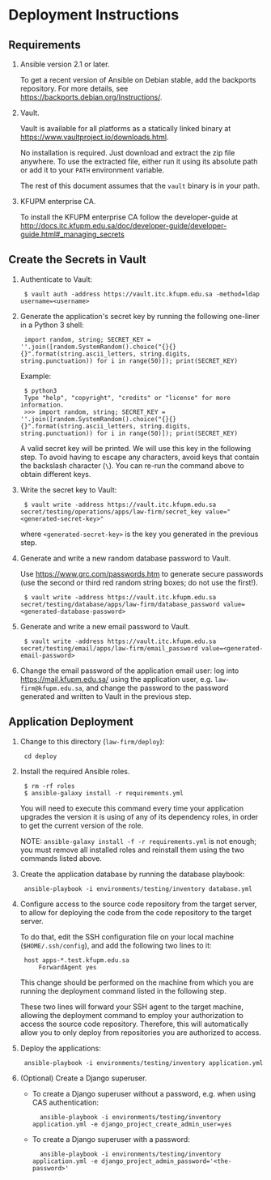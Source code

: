 Deployment Instructions
=======================

Requirements
------------

1. Ansible version 2.1 or later.

    To get a recent version of Ansible on Debian stable, add the backports
    repository. For more details, see
    https://backports.debian.org/Instructions/.

2. Vault.

    Vault is available for all platforms as a statically linked binary at
    https://www.vaultproject.io/downloads.html.

    No installation is required. Just download and extract the zip file
    anywhere. To use the extracted file, either run it using its absolute path
    or add it to your `PATH` environment variable.

    The rest of this document assumes that the `vault` binary is in your path.

3. KFUPM enterprise CA.

    To install the KFUPM enterprise CA follow the developer-guide at
    http://docs.itc.kfupm.edu.sa/doc/developer-guide/developer-guide.html#_managing_secrets


Create the Secrets in Vault
---------------------------

1. Authenticate to Vault:

        $ vault auth -address https://vault.itc.kfupm.edu.sa -method=ldap username=<username>

2. Generate the application's secret key by running the following one-liner in a
   Python 3 shell:

        import random, string; SECRET_KEY = ''.join([random.SystemRandom().choice("{}{}{}".format(string.ascii_letters, string.digits, string.punctuation)) for i in range(50)]); print(SECRET_KEY)

    Example:

        $ python3
		Type "help", "copyright", "credits" or "license" for more information.
	    >>> import random, string; SECRET_KEY = ''.join([random.SystemRandom().choice("{}{}{}".format(string.ascii_letters, string.digits, string.punctuation)) for i in range(50)]); print(SECRET_KEY)

    A valid secret key will be printed. We will use this key in the following
    step. To avoid having to escape any characters, avoid keys that contain the
    backslash character (`\`). You can re-run the command above to obtain
    different keys.

3. Write the secret key to Vault:

        $ vault write -address https://vault.itc.kfupm.edu.sa secret/testing/operations/apps/law-firm/secret_key value="<generated-secret-key>"

    where `<generated-secret-key>` is the key you generated in the previous step.

4. Generate and write a new random database password to Vault.

    Use https://www.grc.com/passwords.htm to generate secure passwords (use the
    second or third red random string boxes; do not use the first!).

        $ vault write -address https://vault.itc.kfupm.edu.sa secret/testing/database/apps/law-firm/database_password value=<generated-database-password>

5. Generate and write a new email password to Vault.

        $ vault write -address https://vault.itc.kfupm.edu.sa secret/testing/email/apps/law-firm/email_password value=<generated-email-password>

6. Change the email password of the application email user: log into
   https://mail.kfupm.edu.sa/ using the application user, e.g. `law-firm@kfupm.edu.sa`, and change the password to the
   password generated and written to Vault in the previous step.


Application Deployment
----------------------

1. Change to this directory (`law-firm/deploy`):

        cd deploy

2. Install the required Ansible roles.

        $ rm -rf roles
        $ ansible-galaxy install -r requirements.yml

    You will need to execute this command every time your application upgrades
    the version it is using of any of its dependency roles, in order to get the
    current version of the role.

    NOTE: `ansible-galaxy install -f -r requirements.yml` is not enough; you
    must remove all installed roles and reinstall them using the two commands
    listed above.

3. Create the application database by running the database playbook:

	    ansible-playbook -i environments/testing/inventory database.yml

4. Configure access to the source code repository from the target server, to
   allow for deploying the code from the code repository to the target server.

    To do that, edit the SSH configuration file on your local machine
    (`$HOME/.ssh/config`), and add the following two lines to it:

        host apps-*.test.kfupm.edu.sa
            ForwardAgent yes

    This change should be performed on the machine from which you are running
    the deployment command listed in the following step.

    These two lines will forward your SSH agent to the target machine, allowing
    the deployment command to employ your authorization to access the source
    code repository. Therefore, this will automatically allow you to only deploy
    from repositories you are authorized to access.

5. Deploy the applications:

        ansible-playbook -i environments/testing/inventory application.yml


6. (Optional) Create a Django superuser.

    - To create a Django superuser without a password, e.g. when using CAS
      authentication:

            ansible-playbook -i environments/testing/inventory application.yml -e django_project_create_admin_user=yes

    - To create a Django superuser with a password:

            ansible-playbook -i environments/testing/inventory application.yml -e django_project_admin_password='<the-password>'
